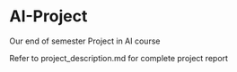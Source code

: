 # AI-Project
Our end of semester Project in AI course

Refer to project_description.md for complete project report
